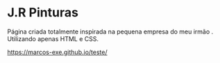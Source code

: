 # J.R Pinturas
Página criada totalmente inspirada na pequena empresa do meu irmão . Utilizando apenas HTML e CSS. 

https://marcos-exe.github.io/teste/
